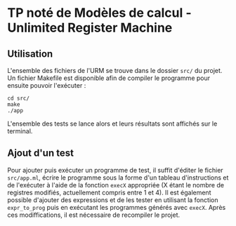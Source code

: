 # TP noté de Modèles de calcul - Unlimited Register Machine
## Utilisation
L'ensemble des fichiers de l'URM se trouve dans le dossier `src/` du projet. Un fichier Makefile est disponible afin de compiler le programme pour ensuite pouvoir l'exécuter :
```
cd src/
make
./app
```
L'ensemble des tests se lance alors et leurs résultats sont affichés sur le terminal.
## Ajout d'un test
Pour ajouter puis exécuter un programme de test, il suffit d'éditer le fichier `src/app.ml`, écrire le programme sous la forme d'un tableau d'instructions et de l'exécuter à l'aide de la fonction `execX` appropriée (X étant le nombre de registres modifiés, actuellement compris entre 1 et 4).
Il est également possible d'ajouter des expressions et de les tester en utilisant la fonction `expr_to_prog` puis en exécutant les programmes générés avec `execX`.
Après ces modiffications, il est nécessaire de recompiler le projet.
